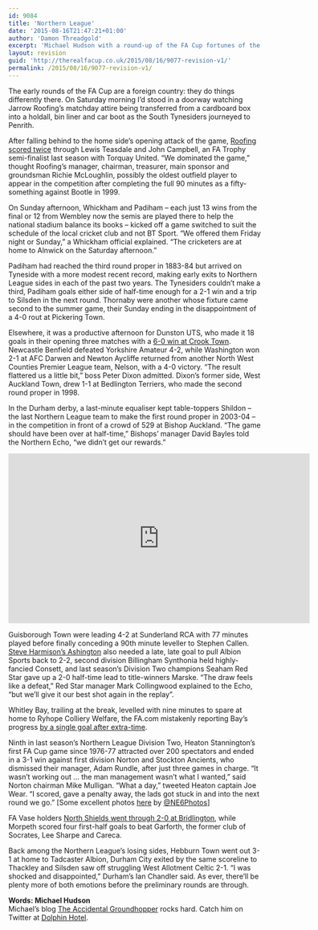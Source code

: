 ```yaml
---
id: 9084
title: 'Northern League'
date: '2015-08-16T21:47:21+01:00'
author: 'Damon Threadgold'
excerpt: 'Michael Hudson with a round-up of the FA Cup fortunes of the Northern League clubs.'
layout: revision
guid: 'http://therealfacup.co.uk/2015/08/16/9077-revision-v1/'
permalink: /2015/08/16/9077-revision-v1/
---
```


The early rounds of the FA Cup are a foreign country: they do things differently there. On Saturday morning I’d stood in a doorway watching Jarrow Roofing’s matchday attire being transferred from a cardboard box into a holdall, bin liner and car boot as the South Tynesiders journeyed to Penrith.

After falling behind to the home side’s opening attack of the game, [Roofing scored twice](http://www.jarrowroofingfc.co.uk/roofing-progress-in-fa-cup/) through Lewis Teasdale and John Campbell, an FA Trophy semi-finalist last season with Torquay United. “We dominated the game,” thought Roofing’s manager, chairman, treasurer, main sponsor and groundsman Richie McLoughlin, possibly the oldest outfield player to appear in the competition after completing the full 90 minutes as a fifty-something against Bootle in 1999.

On Sunday afternoon, Whickham and Padiham – each just 13 wins from the final or 12 from Wembley now the semis are played there to help the national stadium balance its books – kicked off a game switched to suit the schedule of the local cricket club and not BT Sport. “We offered them Friday night or Sunday,” a Whickham official explained. “The cricketers are at home to Alnwick on the Saturday afternoon.”

Padiham had reached the third round proper in 1883-84 but arrived on Tyneside with a more modest recent record, making early exits to Northern League sides in each of the past two years. The Tynesiders couldn’t make a third, Padiham goals either side of half-time enough for a 2-1 win and a trip to Silsden in the next round. Thornaby were another whose fixture came second to the summer game, their Sunday ending in the disappointment of a 4-0 rout at Pickering Town.

Elsewhere, it was a productive afternoon for Dunston UTS, who made it 18 goals in their opening three matches with a [6-0 win at Crook Town](http://100groundsclub.blogspot.co.uk/2015/08/revisiting-millfield.html). Newcastle Benfield defeated Yorkshire Amateur 4-2, while Washington won 2-1 at AFC Darwen and Newton Aycliffe returned from another North West Counties Premier League team, Nelson, with a 4-0 victory. “The result flattered us a little bit,” boss Peter Dixon admitted. Dixon’s former side, West Auckland Town, drew 1-1 at Bedlington Terriers, who made the second round proper in 1998.

In the Durham derby, a last-minute equaliser kept table-toppers Shildon – the last Northern League team to make the first round proper in 2003-04 – in the competition in front of a crowd of 529 at Bishop Auckland. “The game should have been over at half-time,” Bishops’ manager David Bayles told the Northern Echo, “we didn’t get our rewards.”

<iframe allow="accelerometer; autoplay; clipboard-write; encrypted-media; gyroscope; picture-in-picture" allowfullscreen="" frameborder="0" height="338" src="https://www.youtube.com/embed/MOi3M1aPI4s?feature=oembed" title="Shildon AFC TV | Bishop Auckland FC v Shildon AFC (FA Cup EPR)" width="600"></iframe>

Guisborough Town were leading 4-2 at Sunderland RCA with 77 minutes played before finally conceding a 90th minute leveller to Stephen Callen. [Steve Harmison’s Ashington](http://www.thefa.com/news/the-fa-cup/2015/aug/albion-sports-out-to-bowl-over-steve-harmisons-emirates-fa-cup-dreams) also needed a late, late goal to pull Albion Sports back to 2-2, second division Billingham Synthonia held highly-fancied Consett, and last season’s Division Two champions Seaham Red Star gave up a 2-0 half-time lead to title-winners Marske. “The draw feels like a defeat,” Red Star manager Mark Collingwood explained to the Echo, “but we’ll give it our best shot again in the replay”.

Whitley Bay, trailing at the break, levelled with nine minutes to spare at home to Ryhope Colliery Welfare, the FA.com mistakenly reporting Bay’s progress [by a single goal after extra-time](https://www.flickr.com/photos/131560254@N08/sets/72157656887228230/).

Ninth in last season’s Northern League Division Two, Heaton Stannington’s first FA Cup game since 1976-77 attracted over 200 spectators and ended in a 3-1 win against first division Norton and Stockton Ancients, who dismissed their manager, Adam Rundle, after just three games in charge. “It wasn’t working out … the man management wasn’t what I wanted,” said Norton chairman Mike Mulligan. “What a day,” tweeted Heaton captain Joe Wear. “I scored, gave a penalty away, the lads got stuck in and into the next round we go.” \[Some excellent photos [here](http://newcastlephotos.blogspot.co.uk/2015/08/heaton-stannington-v-norton-stockton.html) by [@NE6Photos](https://twitter.com/NE6Photos)\]

FA Vase holders [North Shields went through 2-0 at Bridlington](http://therealfacup.co.uk/2015/08/16/defensive-shields/), while Morpeth scored four first-half goals to beat Garforth, the former club of Socrates, Lee Sharpe and Careca.

Back among the Northern League’s losing sides, Hebburn Town went out 3-1 at home to Tadcaster Albion, Durham City exited by the same scoreline to Thackley and Silsden saw off struggling West Allotment Celtic 2-1. “I was shocked and disappointed,” Durham’s Ian Chandler said. As ever, there’ll be plenty more of both emotions before the preliminary rounds are through.

**Words: Michael Hudson**  
Michael’s blog [The Accidental Groundhopper](http://theaccidentalgroundhopper.blogspot.com/) rocks hard. Catch him on Twitter at [Dolphin Hotel](http://twitter.com/#%21/DolphinHotel).